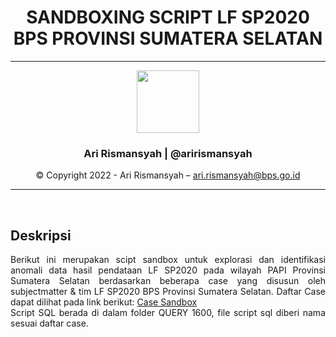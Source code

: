 <div align = "center">

# **SANDBOXING SCRIPT LF SP2020 BPS PROVINSI SUMATERA SELATAN**

---
<div align = "center">

<img src = "assets/profile.png" width="100" height="100"></img>
### **Ari Rismansyah | @arirismansyah**



© Copyright 2022 - Ari Rismansyah – ari.rismansyah@bps.go.id

---

</div>

</div>


<br>

## **Deskripsi**

<div align = "justify">

Berikut ini merupakan scipt sandbox untuk explorasi dan identifikasi anomali data hasil pendataan LF SP2020 pada wilayah PAPI Provinsi Sumatera Selatan berdasarkan beberapa case yang disusun oleh subjectmatter & tim LF SP2020 BPS Provinsi Sumatera Selatan. Daftar Case dapat dilihat pada link berikut: <a href="http://s.bps.go.id/case_sandboxLF_sumsel">Case Sandbox</a> 
<br>
Script SQL berada di dalam folder QUERY 1600, file script sql diberi nama sesuai daftar case.


</div>

<br>

